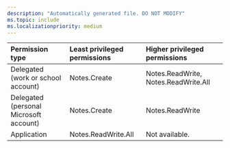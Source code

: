 ```yaml
---
description: "Automatically generated file. DO NOT MODIFY"
ms.topic: include
ms.localizationpriority: medium
---
```


|Permission type|Least privileged permissions|Higher privileged permissions|
|:---|:---|:---|
|Delegated (work or school account)|Notes.Create|Notes.ReadWrite, Notes.ReadWrite.All|
|Delegated (personal Microsoft account)|Notes.Create|Notes.ReadWrite|
|Application|Notes.ReadWrite.All|Not available.|

